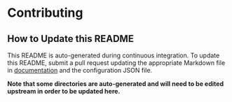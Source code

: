 # Contributing

## How to Update this README

This README is auto-generated during continuous integration.
To update this README, submit a pull request updating the appropriate Markdown file
in [documentation](.) and the configuration JSON file.

**Note that some directories are auto-generated and will need to be edited upstream in order to be updated here.**
